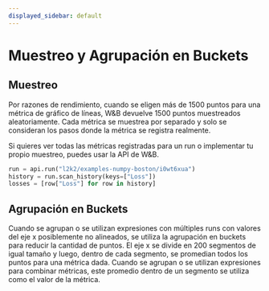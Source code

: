 ```yaml
---
displayed_sidebar: default
---
```


# Muestreo y Agrupación en Buckets

## Muestreo

Por razones de rendimiento, cuando se eligen más de 1500 puntos para una métrica de gráfico de líneas, W&B devuelve 1500 puntos muestreados aleatoriamente. Cada métrica se muestrea por separado y solo se consideran los pasos donde la métrica se registra realmente.

Si quieres ver todas las métricas registradas para un run o implementar tu propio muestreo, puedes usar la API de W&B.

```python
run = api.run("l2k2/examples-numpy-boston/i0wt6xua")
history = run.scan_history(keys=["Loss"])
losses = [row["Loss"] for row in history]
```

## Agrupación en Buckets

Cuando se agrupan o se utilizan expresiones con múltiples runs con valores del eje x posiblemente no alineados, se utiliza la agrupación en buckets para reducir la cantidad de puntos. El eje x se divide en 200 segmentos de igual tamaño y luego, dentro de cada segmento, se promedian todos los puntos para una métrica dada. Cuando se agrupan o se utilizan expresiones para combinar métricas, este promedio dentro de un segmento se utiliza como el valor de la métrica.